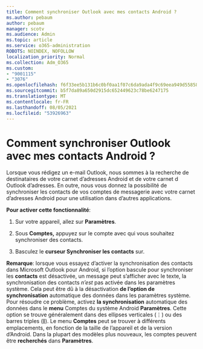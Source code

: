 ```yaml
---
title: Comment synchroniser Outlook avec mes contacts Android ?
ms.author: pebaum
author: pebaum
manager: scotv
ms.audience: Admin
ms.topic: article
ms.service: o365-administration
ROBOTS: NOINDEX, NOFOLLOW
localization_priority: Normal
ms.collection: Adm_O365
ms.custom:
- "9001115"
- "3076"
ms.openlocfilehash: f6f33ee5b131b6c0bf0aa1f07c6da9ada4f9c69eea949d55858f549b43ebd29a
ms.sourcegitcommit: b5f7da89a650d2915dc652449623c78be6247175
ms.translationtype: MT
ms.contentlocale: fr-FR
ms.lasthandoff: 08/05/2021
ms.locfileid: "53926963"
---
```

# <a name="how-does-outlook-sync-with-my-android-contacts"></a>Comment synchroniser Outlook avec mes contacts Android ?

Lorsque vous rédigez un e-mail Outlook, nous sommes à la recherche de destinataires de votre carnet d’adresses Android et de votre carnet d Outlook d’adresses. En outre, nous vous donnez la possibilité de synchroniser les contacts de vos comptes de messagerie avec votre carnet d’adresses Android pour une utilisation dans d’autres applications. 
 
**Pour activer cette fonctionnalité**:
 
1. Sur votre appareil, allez sur **Paramètres**.

2. Sous **Comptes,** appuyez sur le compte avec qui vous souhaitez synchroniser des contacts.

3. Basculez le **curseur Synchroniser les contacts** sur.
 
**Remarque**: lorsque vous essayez d’activer la synchronisation des contacts dans Microsoft Outlook pour Android, si l’option bascule pour synchroniser les **contacts** est désactivée, un message peut s’afficher avec le texte, la synchronisation des contacts *n’est* pas activée dans les paramètres système. Cela peut être dû à la désactivation **de l’option de synchronisation** automatique des données dans les paramètres système. Pour résoudre ce problème, activez **la synchronisation** automatique des données dans le **menu** Comptes du système Android **Paramètres**. Cette option se trouve généralement dans des ellipses verticales (⋮) ou des barres triples (⫼). Le menu  **Comptes** peut se trouver à différents emplacements, en fonction de la taille de l’appareil et de la version d’Android. Dans la plupart des modèles plus nouveaux, les comptes peuvent être **recherchés** dans **Paramètres**.